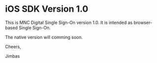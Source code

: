# iOS SDK Version 1.0

This is MNC Digital Single Sign-On version 1.0. It is intended as browser-based Single Sign-On.

The native version will comming soon.

Cheers,

Jimbas

